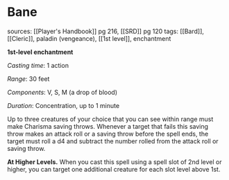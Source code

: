# Bane
sources: [[Player's Handbook]] pg 216, [[SRD]] pg 120
tags: [[Bard]], [[Cleric]], paladin (vengeance), [[1st level]], enchantment

**1st-level enchantment**

*Casting time*: 1 action

*Range*: 30 feet

*Components*: V, S, M (a drop of blood)

*Duration*: Concentration, up to 1 minute

Up to three creatures of your choice that you can see within range must make Charisma saving throws. Whenever a target that fails this saving throw makes an attack roll or a saving throw before the spell ends, the target must roll a d4 and subtract the number rolled from the attack roll or saving throw.

**At Higher Levels.** When you cast this spell using a spell slot of 2nd level or higher, you can target one additional creature for each slot level above 1st.
